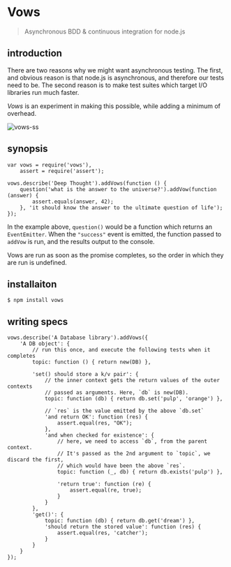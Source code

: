 Vows
====

> Asynchronous BDD & continuous integration for node.js

introduction
------------
There are two reasons why we might want asynchronous testing. The first, and obvious reason is that node.js is asynchronous, and therefore our tests need to be. The second reason is to make test suites which target I/O libraries run much faster.

_Vows_ is an experiment in making this possible, while adding a minimum of overhead.

![vows-ss](http://files.droplr.com/files/36156834/ZfmbC.Screen%20shot%202010-05-11%20at%2020:19:25.png)

synopsis
--------

    var vows = require('vows'),
        assert = require('assert');

    vows.describe('Deep Thought').addVows(function () {
        question('what is the answer to the universe?').addVow(function (answer) {
            assert.equals(answer, 42);
        }, 'it should know the answer to the ultimate question of life');
    });

In the example above, `question()` would be a function which returns an `EventEmitter`.
When the `"success"` event is emitted, the function passed to `addVow` is run,
and the results output to the console.

Vows are run as soon as the promise completes, so the order in which they are run is undefined.

installaiton
------------

    $ npm install vows

writing specs
-------------

    vows.describe('A Database library').addVows({
        'A DB object': {
            // run this once, and execute the following tests when it completes
            topic: function () { return new(DB) },

            'set() should store a k/v pair': {
                // the inner context gets the return values of the outer contexts
                // passed as arguments. Here, `db` is new(DB).
                topic: function (db) { return db.set('pulp', 'orange') },

                // `res` is the value emitted by the above `db.set`
                'and return OK': function (res) {
                    assert.equal(res, "OK");
                },
                'and when checked for existence': {
                    // here, we need to access `db`, from the parent context.
                    // It's passed as the 2nd argument to `topic`, we discard the first,
                    // which would have been the above `res`.
                    topic: function (_, db) { return db.exists('pulp') },

                    'return true': function (re) {
                        assert.equal(re, true);
                    }
                }
            },
            'get()': {
                topic: function (db) { return db.get('dream') },
                'should return the stored value': function (res) {
                    assert.equal(res, 'catcher');
                }
            }
        }
    });
